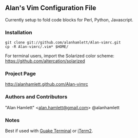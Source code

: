 ## Alan's Vim Configuration File
Currently setup to fold code blocks for Perl, Python, Javascript.

### Installation

    git clone git://github.com/alanhamlett/Alan-vimrc.git
    cp -R Alan-vimrc/.vim* $HOME/

For terminal users, import the Solarized color scheme:
https://github.com/altercation/solarized

### Project Page
http://alanhamlett.github.com/Alan-vimrc

### Authors and Contributors
"Alan Hamlett" \<alan.hamlett@gmail.com> @alanhamlett

### Notes
Best if used with [Guake Terminal](http://guake.org/) or [iTerm2](http://www.iterm2.com/#/section/home).
